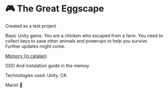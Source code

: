 # 🎮 The Great Eggscape

Created as a test project

Basic Unity game. You are a chicken who escaped from a farm. You need to collect keys to save other animals and powerups to help you survive. Further updates might come.

[Memory (in catalan)](https://docs.google.com/document/d/1Fq0MYg2tbcOhBE4BlrkbBwo2PISvWzYqTRHKN0zV-Wc/edit?usp=sharing)

GDD And instalation guide in the memoy

Technologies used: Unity, C#.

Mario! 👾
